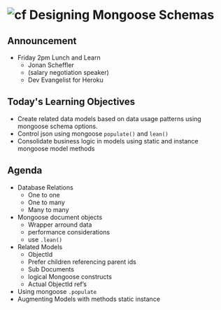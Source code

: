 ![cf](http://i.imgur.com/7v5ASc8.png)  Designing Mongoose Schemas
===

## Announcement
* Friday 2pm Lunch and Learn
	* Jonan Scheffler
	* (salary negotiation speaker)
	* Dev Evangelist for Heroku

## Today's Learning Objectives

* Create related data models based on data usage patterns using mongoose schema options.
* Control json using mongoose `populate()` and `lean()`
* Consolidate business logic in models using static and instance mongoose model methods

## Agenda

* Database Relations
	* One to one
	* One to many
	* Many to many
* Mongoose document objects
	* Wrapper arround data
	* performance considerations
	* use `.lean()`
* Related Models
	* ObjectId
	* Prefer children referencing parent ids
	* Sub Documents
	* logical Mongoose constructs
	* Actual ObjectId ref’s
* Using mongoose `.populate`
* Augmenting Models with methods
	static
	instance
